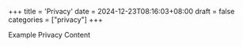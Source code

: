 +++
title = 'Privacy'
date = 2024-12-23T08:16:03+08:00
draft = false
categories = ["privacy"]
+++

Example Privacy Content